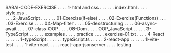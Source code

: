 SABAI-CODE-EXERCISE
.
. . . 1-html and css
.     .
.     . . . index.html
.     . . . style.css
.     
. . . 2-JavaScript
.     .
.     . . . 01-Exercise(if-else)
.     . . . 02-Exercise(Functions)
.     . . . 03-Exercise
.     . . . 04-Map-filter
.     . . . 05-desstructuring
.     . . . 06-async-await
.     . . . 07-class-OOP
.     . . . 08-Dom
.     . . . OOP_JavaScript
.     .
. . . 3-TypeScript
.     .
.     . . . examples
.     . . . practice
.     . . . exercise-01.txt
.
. . . 4-React
.     .
.     . . . 1-typeScript
.           . 
.           . . . typeScript.ts
.
.     . . . 2-react-app
.           .
.           . . . 1-vite-test
.           . . . 1-vite-react
.
. . . react-app-jsonserver
.
. . . testing